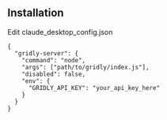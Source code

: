 ## Installation
Edit claude_desktop_config.json
```
{
  "gridly-server": {
    "command": "node",
    "args": ["path/to/gridly/index.js"],
    "disabled": false,
    "env": {
      "GRIDLY_API_KEY": "your_api_key_here"
    }
  }
}
```